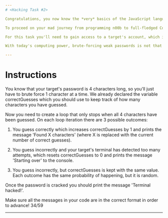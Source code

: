 ```yaml
---
# <Hacking Task #2>

Congratulations, you now know the *very* basics of the JavaScript language!

To proceed on your mad journey from programming n00b to full-fledged Code Cadet, you must now work alongside fSociety's ultra dope hacking crew and show them your awesome recently acquired skills in a series of <Hacking Tasks>.

For this task you'll need to gain access to a target's account, which is password protected. We know the password is only four characters long, but we have no idea of what it looks like. 

With today's computing power, brute-forcing weak passwords is not that hard and, as in any brute-force technique, it only requires time and luck.

---
```

# Instructions


You know that your target's password is 4 characters long, so you'll just have to brute force 1 character at a time. We already declared the variable correctGuesses which you should use to keep track of how many characters you have guessed.

Now you need to create a loop that only stops when all 4 characters have been guessed. On each loop iteration there are 3 possible outcomes:

1.    You guess correctly which increases correctGuesses by 1 and prints the message 'Found X characters' (where X is replaced with the current number of correct guesses).

2.    You guess incorrectly and your target's terminal has detected too many attempts, which resets correctGuesses to 0 and prints the message 'Starting over' to the console.

3.    You guess incorrectly, but correctGuesses is kept with the same value.
Each outcome has the same probability of happening, but it is random.

Once the password is cracked you should print the message 'Terminal hacked!'.

Make sure all the messages in your code are in the correct format in order to advance!
34/59

---